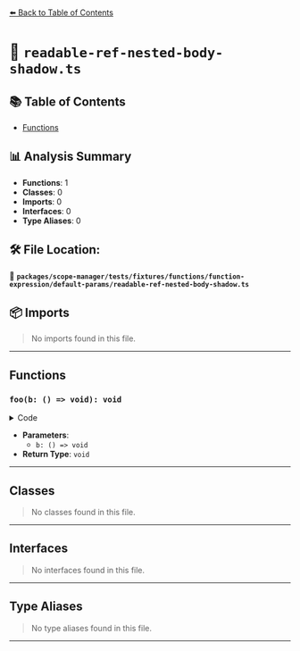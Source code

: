 [⬅️ Back to Table of Contents](../../../../../../../index.md)

# 📄 `readable-ref-nested-body-shadow.ts`

## 📚 Table of Contents

- [Functions](#functions)

## 📊 Analysis Summary

- **Functions**: 1
- **Classes**: 0
- **Imports**: 0
- **Interfaces**: 0
- **Type Aliases**: 0

## 🛠️ File Location:
📂 **`packages/scope-manager/tests/fixtures/functions/function-expression/default-params/readable-ref-nested-body-shadow.ts`**

## 📦 Imports

> No imports found in this file.


---

## Functions

### `foo(b: () => void): void`

<details><summary>Code</summary>

```ts
function (
  b = function () {
    a;
  },
) {
  let a;
}
```
</details>

- **Parameters**:
  - `b: () => void`
- **Return Type**: `void`

---

## Classes

> No classes found in this file.


---

## Interfaces

> No interfaces found in this file.


---

## Type Aliases

> No type aliases found in this file.


---